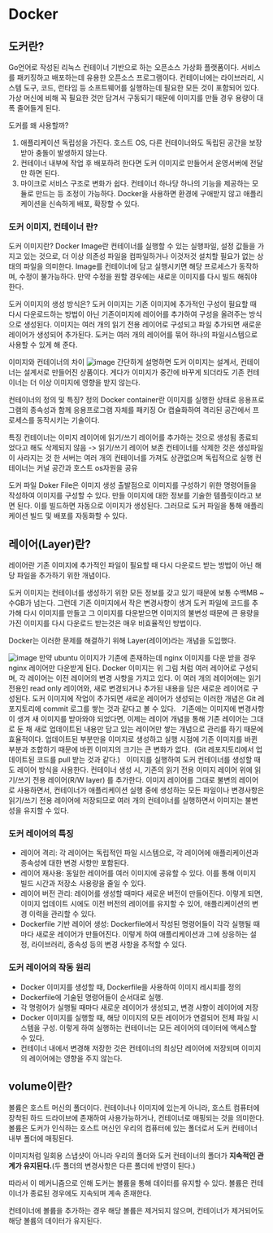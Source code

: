 # Docker

## 도커란?
Go언어로 작성된 리눅스 컨테이너 기반으로 하는 오픈소스 가상화 플랫폼이다. 서비스를 패키징하고 배포하는데 유용한 오픈소스 프로그램이다.
컨테이너에는 라이브러리, 시스템 도구, 코드, 런타임 등 소프트웨어를 실행하는데 필요한 모든 것이 포함되어 있다.
가상 머신에 비해 꼭 필요한 것만 담겨서 구동되기 때문에 이미지를 만들 경우 용량이 대폭 줄어들게 된다.

도커를 왜 사용할까?
1. 애플리케이션 독립성을 가진다. 호스트 OS, 다른 컨테이너와도 독립된 공간을 보장받아 충돌이 발생하지 않는다.
2. 컨테이너 내부에 작업 후 배포하려 한다면 도커 이미지로 만들어서 운영서버에 전달만 하면 된다.
3. 마이크로 서비스 구조로 변화가 쉽다. 컨테이너 하나당 하나의 기능을 제공하는 모듈로 만드는 등 조정이 가능하다.
Docker을 사용하면 환경에 구애받지 않고 애플리케이션을 신속하게 배포, 확장할 수 있다.

### 도커 이미지, 컨테이너 란?
도커 이미지란? 
Docker Image란 컨테이너를 실행할 수 있는 실행파일, 설정 값들을 가지고 있는 것으로,
더 이상 의존성 파일을 컴파일하거나 이것저것 설치할 필요가 없는 상태의 파일을 의미한다.
Image를 컨테이너에 담고 실행시키면 해당 프로세스가 동작하며, 수정이 불가능하다.
만약 수정을 원할 경우에는 새로운 이미지를 다시 빌드 해줘야 한다.

도커 이미지의 생성 방식은?
도커 이미지는 기존 이미지에 추가적인 구성이 필요할 때 다시 다운로드하는 방법이 아닌
기존이미지에 레이어를 추가하여 구성을 올려주는 방식으로 생성된다.
이미지는 여러 개의 읽기 전용 레이어로 구성되고 파일 추가되면 새로운 레이어가 생성되어 추가된다.
도커는 여러 개의 레이어를 묶어 하나의 파일시스템으로 사용할 수 있게 해 준다.

이미지와 컨테이너의 차이
![image](https://github.com/AhnDaHoon/Docker/assets/82018440/f08ecd04-abae-4117-a494-59af616c411a)
간단하게 설명하면 도커 이미지는 설계서, 컨테이너는 설계서로 만들어진 상품이다.
게다가 이미지가 중간에 바꾸게 되더라도 기존 컨테이너는 더 이상 이미지에 영향을 받지 않는다.

컨테이너의 정의 및 특징?
정의
Docker container란 이미지를 실행한 상태로 응용프로그램의 종속성과 함께 응용프로그램 자체를 
패키징 Or 캡슐화하여 격리된 공간에서 프로세스를 동작시키는 기술이다.

특징
컨테이너는 이미지 레이어에 읽기/쓰기 레이어를 추가하는 것으로 생성됨
종료되었다고 해도 삭제되지 않음 -> 읽기/쓰기 레이어 보존
컨테이너를 삭제한 것은 생성파일이 사라지는 것
한 서버는 여러 개의 컨테이너를 가져도 상관없으며 독립적으로 실행
컨테이너는 커널 공간과 호스트 os자원을 공유
 
도커 파일
Doker File은 이미지 생성 출발점으로 이미지를 구성하기 위한 명령어들을 작성하여 이미지를 구성할 수 있다.
만들 이미지에 대한 정보를 기술한 템플릿이라고 보면 된다.
이를 빌드하면 자동으로 이미지가 생성된다. 그러므로 도커 파일을 통해 애플리케이션 빌드 및 배포를 자동화할 수 있다.

## 레이어(Layer)란?
레이어란 기존 이미지에 추가적인 파일이 필요할 때 다시 다운로드 받는 방법이 아닌 해당 파일을 추가하기 위한 개념이다. 

도커 이미지는 컨테이너를 생성하기 위한 모든 정보를 갖고 있기 때문에 보통 수백MB ~ 수GB가 넘는다.
그런데 기존 이미지에서 작은 변경사항이 생겨 도커 파일에 코드를 추가해 다시 이미지를 만들고 그 이미지를 다운받으면 이미지의 불변성 때문에 큰 용량을 가진 이미지를 다시 다운로드 받는것은 매우 비효율적인 방법이다.

Docker는 이러한 문제를 해결하기 위해 Layer(레이어)라는 개념을 도입했다.

![image](https://github.com/AhnDaHoon/Docker/assets/82018440/05703cc1-7335-4d75-a6e2-f0d9c75567e0)
만약 ubuntu 이미지가 기존에 존재하는데 nginx 이미지를 다운 받을 경우 nginx 레이어만 다운받게 된다.
Docker 이미지는 위 그림 처럼 여러 레이어로 구성되며, 각 레이어는 이전 레이어의 변경 사항을 가지고 있다.
이 여러 개의 레이어에는 읽기 전용인 read only 레이어와, 새로 변경되거나 추가된 내용을 담은 새로운 레이어로 구성된다.
도커 이미지에 작업이 추가되면 새로운 레이어가 생성되는 이러한 개념은 Git 레포지토리에 commit 로그를 쌓는 것과 같다고 볼 수 있다.
 
기존에는 이미지에 변경사항이 생겨 새 이미지를 받아와야 되었다면,
이제는 레이어 개념을 통해 기존 레이어는 그대로 둔 채 새로 업데이트된 내용만 담고 있는 레이어만 쌓는 개념으로 관리를 하기 때문에 효율적이다.
업데이트된 부분만을 이미지로 생성하고 실행 시점에 기존 이미지를 바뀐 부분과 조합하기 때문에 바뀐 이미지의 크기는 큰 변화가 없다.  (Git 레포지토리에서 업데이트된 코드를 pull 받는 것과 같다.)
 
이미지를 실행하여 도커 컨테이너를 생성할 때도 레이어 방식을 사용한다.
컨테이너 생성 시, 기존의 읽기 전용 이미지 레이어 위에 읽기/쓰기 전용 레이어(R/W layer) 를 추가한다. 
이미지 레이어를 그대로 불변의 레이어로 사용하면서, 컨테이너가 애플리케이션 실행 중에 생성하는 모든 파일이나 변경사항은 읽기/쓰기 전용 레이어에 저장되므로 
여러 개의 컨테이너를 실행하면서 이미지는 불변성을 유지할 수 있다.

### 도커 레이어의 특징
- 레이어 격리: 각 레이어는 독립적인 파일 시스템으로, 각 레이어에 애플리케이션과 종속성에 대한 변경 사항만 포함된다.
- 레이어 재사용: 동일한 레이어를 여러 이미지에 공유할 수 있다. 이를 통해 이미지 빌드 시간과 저장소 사용량을 줄일 수 있다.
- 레이어 버전 관리: 레이어를 생성할 때마다 새로운 버전이 만들어진다. 이렇게 되면, 이미지 업데이트 시에도 이전 버전의 레이어를 유지할 수 있어, 애플리케이션의 변경 이력을 관리할 수 있다.
- Dockerfile 기반 레이어 생성: Dockerfile에서 작성된 명령어들이 각각 실행될 때마다 새로운 레이어가 만들어진다. 이렇게 하여 애플리케이션과 그에 상응하는 설정, 라이브러리, 종속성 등의 변경 사항을 추적할 수 있다.

### 도커 레이어의 작동 원리
- Docker 이미지를 생성할 때, Dockerfile을 사용하여 이미지 레시피를 정의
- Dockerfile에 기술된 명령어들이 순서대로 실행.
- 각 명령어가 실행될 때마다 새로운 레이어가 생성되고, 변경 사항이 레이어에 저장
- Docker 이미지를 실행할 때, 해당 이미지의 모든 레이어가 연결되어 전체 파일 시스템을 구성. 이렇게 하여 실행하는 컨테이너는 모든 레이어의 데이터에 액세스할 수 있다.
- 컨테이너 내에서 변경해 저장한 것은 컨테이너의 최상단 레이어에 저장되며 이미지의 레이어에는 영향을 주지 않는다.

## volume이란?
볼륨은 호스트 머신의 폴더이다.
컨테이너나 이미지에 있는게 아니라, 호스트 컴퓨터에 장착된 하드 드라이브에 존재하여 사용가능하거나, 컨테이너로 매핑되는 것을 의미한다.
볼륨은 도커가 인식하는 호스트 머신인 우리의 컴퓨터에 있는 폴더로서 도커 컨테이너 내부 폴더에 매핑된다.

이미지처럼 일회용 스냅샷이 아니라 우리의 폴더와 도커 컨테이너의 폴더가 <b>지속적인 관계가 유지된다.</b>(두 폴더의 변경사항은 다른 폴더에 반영이 된다.)

따라서 이 메커니즘으로 인해 도커는 볼륨을 통해 데이터를 유지할 수 있다.
볼륨은 컨테이너가 종료된 경우에도 지속되며 계속 존재한다.

컨테이너에 볼륨을 추가하는 경우 해당 볼륨은 제거되지 않으며, 컨테이너가 제거되어도 해당 볼륨의 데이터가 유지된다.





